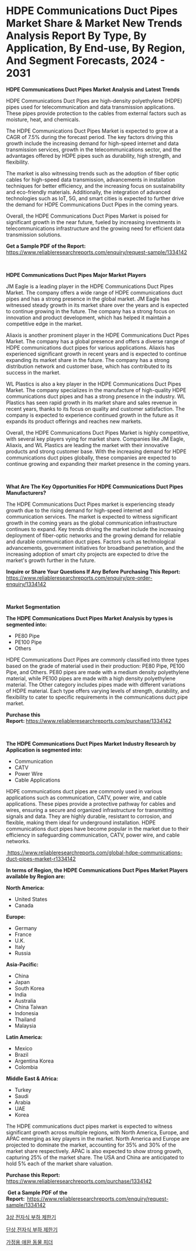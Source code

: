 <p><h1>HDPE Communications Duct Pipes Market Share & Market New Trends Analysis Report By Type, By Application, By End-use, By Region, And Segment Forecasts, 2024 - 2031</h1></p><p><strong>HDPE Communications Duct Pipes Market Analysis and Latest Trends</strong></p>
<p><p>HDPE Communications Duct Pipes are high-density polyethylene (HDPE) pipes used for telecommunication and data transmission applications. These pipes provide protection to the cables from external factors such as moisture, heat, and chemicals.</p><p>The HDPE Communications Duct Pipes Market is expected to grow at a CAGR of 7.5% during the forecast period. The key factors driving this growth include the increasing demand for high-speed internet and data transmission services, growth in the telecommunications sector, and the advantages offered by HDPE pipes such as durability, high strength, and flexibility.</p><p>The market is also witnessing trends such as the adoption of fiber optic cables for high-speed data transmission, advancements in installation techniques for better efficiency, and the increasing focus on sustainability and eco-friendly materials. Additionally, the integration of advanced technologies such as IoT, 5G, and smart cities is expected to further drive the demand for HDPE Communications Duct Pipes in the coming years.</p><p>Overall, the HDPE Communications Duct Pipes Market is poised for significant growth in the near future, fueled by increasing investments in telecommunications infrastructure and the growing need for efficient data transmission solutions.</p></p>
<p><strong>Get a Sample PDF of the Report:&nbsp;</strong> <a href="https://www.reliableresearchreports.com/enquiry/request-sample/1334142">https://www.reliableresearchreports.com/enquiry/request-sample/1334142</a></p>
<p>&nbsp;</p>
<p><strong>HDPE Communications Duct Pipes Major Market Players</strong></p>
<p><p>JM Eagle is a leading player in the HDPE Communications Duct Pipes Market. The company offers a wide range of HDPE communications duct pipes and has a strong presence in the global market. JM Eagle has witnessed steady growth in its market share over the years and is expected to continue growing in the future. The company has a strong focus on innovation and product development, which has helped it maintain a competitive edge in the market.</p><p>Aliaxis is another prominent player in the HDPE Communications Duct Pipes Market. The company has a global presence and offers a diverse range of HDPE communications duct pipes for various applications. Aliaxis has experienced significant growth in recent years and is expected to continue expanding its market share in the future. The company has a strong distribution network and customer base, which has contributed to its success in the market.</p><p>WL Plastics is also a key player in the HDPE Communications Duct Pipes Market. The company specializes in the manufacture of high-quality HDPE communications duct pipes and has a strong presence in the industry. WL Plastics has seen rapid growth in its market share and sales revenue in recent years, thanks to its focus on quality and customer satisfaction. The company is expected to experience continued growth in the future as it expands its product offerings and reaches new markets.</p><p>Overall, the HDPE Communications Duct Pipes Market is highly competitive, with several key players vying for market share. Companies like JM Eagle, Aliaxis, and WL Plastics are leading the market with their innovative products and strong customer base. With the increasing demand for HDPE communications duct pipes globally, these companies are expected to continue growing and expanding their market presence in the coming years.</p></p>
<p>&nbsp;</p>
<p><strong>What Are The Key Opportunities For HDPE Communications Duct Pipes Manufacturers?</strong></p>
<p><p>The HDPE Communications Duct Pipes market is experiencing steady growth due to the rising demand for high-speed internet and communication services. The market is expected to witness significant growth in the coming years as the global communication infrastructure continues to expand. Key trends driving the market include the increasing deployment of fiber-optic networks and the growing demand for reliable and durable communication duct pipes. Factors such as technological advancements, government initiatives for broadband penetration, and the increasing adoption of smart city projects are expected to drive the market's growth further in the future.</p></p>
<p><strong>Inquire or Share Your Questions If Any Before Purchasing This Report:</strong> <a href="https://www.reliableresearchreports.com/enquiry/pre-order-enquiry/1334142">https://www.reliableresearchreports.com/enquiry/pre-order-enquiry/1334142</a></p>
<p>&nbsp;</p>
<p><strong>Market Segmentation</strong></p>
<p><strong>The HDPE Communications Duct Pipes Market Analysis by types is segmented into:</strong></p>
<p><ul><li>PE80 Pipe</li><li>PE100 Pipe</li><li>Others</li></ul></p>
<p><p>HDPE Communications Duct Pipes are commonly classified into three types based on the grade of material used in their production: PE80 Pipe, PE100 Pipe, and Others. PE80 pipes are made with a medium density polyethylene material, while PE100 pipes are made with a high density polyethylene material. The Other category includes pipes made with different variations of HDPE material. Each type offers varying levels of strength, durability, and flexibility to cater to specific requirements in the communications duct pipe market.</p></p>
<p><strong>Purchase this Report:&nbsp;</strong><a href="https://www.reliableresearchreports.com/purchase/1334142">https://www.reliableresearchreports.com/purchase/1334142</a></p>
<p>&nbsp;</p>
<p><strong>The HDPE Communications Duct Pipes Market Industry Research by Application is segmented into:</strong></p>
<p><ul><li>Communication</li><li>CATV</li><li>Power Wire</li><li>Cable Applications</li></ul></p>
<p><p>HDPE communications duct pipes are commonly used in various applications such as communication, CATV, power wire, and cable applications. These pipes provide a protective pathway for cables and wires, ensuring a secure and organized infrastructure for transmitting signals and data. They are highly durable, resistant to corrosion, and flexible, making them ideal for underground installation. HDPE communications duct pipes have become popular in the market due to their efficiency in safeguarding communication, CATV, power wire, and cable networks.</p></p>
<p><a href="https://www.reliableresearchreports.com/global-hdpe-communications-duct-pipes-market-r1334142">&nbsp;https://www.reliableresearchreports.com/global-hdpe-communications-duct-pipes-market-r1334142</a></p>
<p><strong>In terms of Region, the HDPE Communications Duct Pipes Market Players available by Region are:</strong></p>
<p>
    <p> <strong> North America: </strong>
        <ul>
            <li>United States</li>
            <li>Canada</li>
        </ul>
        </p> 
    <p> <strong> Europe: </strong>
        <ul>
            <li>Germany</li>
            <li>France</li>
            <li>U.K.</li>
            <li>Italy</li>
            <li>Russia</li>
        </ul>
        </p> 
    <p> <strong> Asia-Pacific: </strong>
        <ul>
            <li>China</li>
            <li>Japan</li>
            <li>South Korea</li>
            <li>India</li>
            <li>Australia</li>
            <li>China Taiwan</li>
            <li>Indonesia</li>
            <li>Thailand</li>
            <li>Malaysia</li>
        </ul>
        </p> 
    <p> <strong> Latin America: </strong>
        <ul>
            <li>Mexico</li>
            <li>Brazil</li>
            <li>Argentina Korea</li>
            <li>Colombia</li>
        </ul>
        </p> 
    <p> <strong> Middle East & Africa: </strong>
        <ul>
            <li>Turkey</li>
            <li>Saudi</li>
            <li>Arabia</li>
            <li>UAE</li>
            <li>Korea</li>
        </ul>
    </p>
    </p>
<p><p>The HDPE communications duct pipes market is expected to witness significant growth across multiple regions, with North America, Europe, and APAC emerging as key players in the market. North America and Europe are projected to dominate the market, accounting for 35% and 30% of the market share respectively. APAC is also expected to show strong growth, capturing 25% of the market share. The USA and China are anticipated to hold 5% each of the market share valuation.</p></p>
<p><strong>Purchase this Report: </strong><a href="https://www.reliableresearchreports.com/purchase/1334142">https://www.reliableresearchreports.com/purchase/1334142</a></p>
<p>&nbsp;<strong>Get a Sample PDF of the Report:&nbsp;&nbsp;</strong><a href="https://www.reliableresearchreports.com/enquiry/request-sample/1334142">https://www.reliableresearchreports.com/enquiry/request-sample/1334142</a></p>
<p><strong></strong></p>
<p><p><a href="https://github.com/GabrielBlanda5656/Market-Research-Report-List-2/blob/main/585301892992.md">3상 전자식 부하 제한기</a></p><p><a href="https://github.com/vsckjg50460/Market-Research-Report-List-2/blob/main/100724192991.md">단상 전자식 부하 제한기</a></p><p><a href="https://github.com/akzkkws047661437/Market-Research-Report-List-2/blob/main/777414592990.md">가정용 애완 동물 피더</a></p></p>